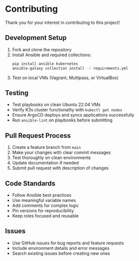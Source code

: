 # Contributing

Thank you for your interest in contributing to this project!

## Development Setup

1. Fork and clone the repository
2. Install Ansible and required collections:
   ```bash
   pip install ansible kubernetes
   ansible-galaxy collection install -r requirements.yml
   ```
3. Test on local VMs (Vagrant, Multipass, or VirtualBox)

## Testing

- Test playbooks on clean Ubuntu 22.04 VMs
- Verify K3s cluster functionality with `kubectl get nodes`
- Ensure ArgoCD deploys and syncs applications successfully
- Run `ansible-lint` on playbooks before submitting

## Pull Request Process

1. Create a feature branch from `main`
2. Make your changes with clear commit messages
3. Test thoroughly on clean environments
4. Update documentation if needed
5. Submit pull request with description of changes

## Code Standards

- Follow Ansible best practices
- Use meaningful variable names
- Add comments for complex logic
- Pin versions for reproducibility
- Keep roles focused and reusable

## Issues

- Use GitHub issues for bug reports and feature requests
- Include environment details and error messages
- Search existing issues before creating new ones